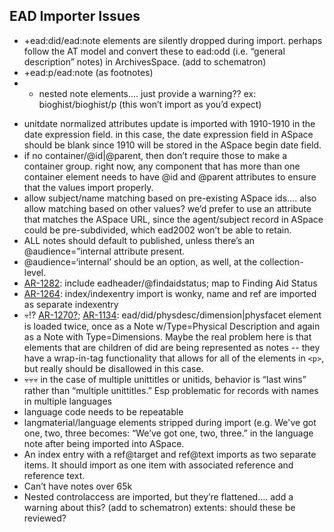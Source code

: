EAD Importer Issues
-------------------

+ +ead:did/ead:note elements are silently dropped during import. perhaps follow the AT model and convert these to ead:odd (i.e. “general description” notes) in ArchivesSpace. (add to schematron)
+ +ead:p/ead:note (as footnotes)
+ + nested note elements….  just provide a warning??  ex:  bioghist/bioghist/p (this won’t import as you’d expect)
* unitdate normalized attributes update
<unitdate normal=”1910”/> is imported with 1910-1910 in the date expression field.  in this case, the date expression field in ASpace should be blank since 1910 will be stored in the ASpace begin date field.
* if no container/@id|@parent, then don’t require those to make a container group.  right now, any component that has more than one container element needs to have @id and @parent attributes to ensure that the values import properly.
* allow subject/name matching based on pre-existing ASpace ids….  also allow matching based on other values?  we’d prefer to use an attribute that matches the ASpace URL, since the agent/subject record in ASpace could be pre-subdivided, which ead2002 won’t be able to retain.
* ALL notes should default to published, unless there’s an @audience=”internal attribute present.
* @audience=‘internal’ should be an option, as well, at the collection-level.
* [AR-1282](https://archivesspace.atlassian.net/browse/AR-1282): include eadheader/@findaidstatus; map to Finding Aid Status
* [AR-1264](https://archivesspace.atlassian.net/browse/AR-1264): index/indexentry import is wonky, name and ref are imported as separate indexentry
* 💀!? [AR-1270?](https://archivesspace.atlassian.net/browse/AR-1270); [AR-1134](https://archivesspace.atlassian.net/browse/AR-1134): ead/did/physdesc/dimension|physfacet element is loaded twice, once as a Note w/Type=Physical Description and again as a Note with Type=Dimensions. 
Maybe the real problem here is that elements that are children of did are being represented as notes -- they have a wrap-in-tag functionality that allows for all of the elements in `<p>`, but really should be disallowed in this case.
* 💀💀💀 in the case of multiple unittitles or unitids, behavior is “last wins” rather than “multiple unittitles.” Esp problematic for records with names in multiple languages
* language code needs to be repeatable 
* langmaterial/language elements stripped during import (e.g. <langmaterial> We've got <language>one</language>, <language>two</language>, <language>three</language></langmaterial>
    becomes: “We’ve got one, two, three.” in the language note after being imported into ASpace.
* An index entry with a ref@target and ref@text imports as two separate items. It should import as one item with associated reference and reference text. 
* Can’t have notes over 65k
* Nested controlaccess are imported, but they’re flattened….  add a warning about this?  (add to schematron)
extents:  should these be reviewed? 
